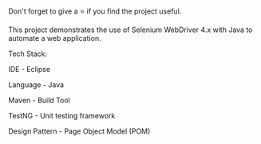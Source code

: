 Don't forget to give a ⭐ if you find the project useful.

This project demonstrates the use of Selenium WebDriver 4.x with Java to automate a web application.

Tech Stack:

IDE - Eclipse

Language - Java

Maven - Build Tool

TestNG - Unit testing framework

Design Pattern - Page Object Model (POM)


